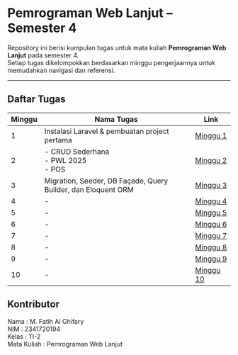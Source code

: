 # Pemrograman Web Lanjut – Semester 4  

Repository ini berisi kumpulan tugas untuk mata kuliah **Pemrograman Web Lanjut** pada semester 4.  
Setiap tugas dikelompokkan berdasarkan minggu pengerjaannya untuk memudahkan navigasi dan referensi.  

___
## Daftar Tugas

| Minggu | Nama Tugas | Link |
|--------|-----------|------|
| 1 | Instalasi Laravel & pembuatan project pertama | [Minggu 1](https://github.com/fateehhh/PROWEBLNJT/tree/main/Week%201) |
| 2 | - CRUD Sederhana <br> - PWL 2025 <br> - POS | [Minggu 2](https://github.com/fateehhh/PROWEBLNJT/tree/main/Week%202) |
| 3 | Migration, Seeder, DB Façade, Query Builder, dan Eloquent ORM | [Minggu 3](./Minggu3/) |
| 4 | - | [Minggu 4](./Minggu4/) |
| 5 | - | [Minggu 5](./Minggu5/) |
| 6 | - | [Minggu 6](./Minggu6/) |
| 7 | - | [Minggu 7](./Minggu7/) |
| 8 | - | [Minggu 8](./Minggu8/) |
| 9 | - | [Minggu 9](./Minggu9/) |
| 10 | - | [Minggu 10](./Minggu10/) |

## Kontributor

Nama        : M. Fatih Al Ghifary <br>
NIM         : 2341720194 <br>
Kelas       : TI-2 <br>
Mata Kuliah : Pemrograman Web Lanjut <br>

